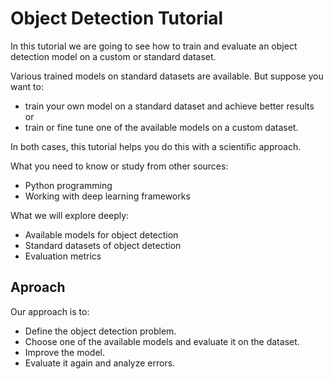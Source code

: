 # Object Detection Tutorial
In this tutorial we are going to see how to train and evaluate an object detection model on a custom or standard dataset.

Various trained models on standard datasets are available. But suppose you want to:  
* train your own model on a standard dataset and achieve better results  
or  
* train or fine tune one of the available models on a custom dataset.

In both cases, this tutorial helps you do this with a scientific approach.

What you need to know or study from other sources:
* Python programming
* Working with deep learning frameworks

What we will explore deeply:
* Available models for object detection
* Standard datasets of object detection
* Evaluation metrics

## Aproach
Our approach is to:
* Define the object detection problem.
* Choose one of the available models and evaluate it on the dataset.
* Improve the model.
* Evaluate it again and analyze errors.
